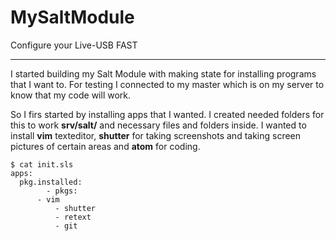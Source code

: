 # MySaltModule
Configure your Live-USB FAST
___

I started building my Salt Module with making state for installing programs that I want to. 
For testing I connected to my master which is on my server to know that my code will work.

So I firs started by installing apps that I wanted. 
I created needed folders for this to work **srv/salt/** and necessary files and folders inside. 
I wanted to install **vim** texteditor, **shutter** for taking screenshots and taking screen 
pictures of certain areas and **atom** for coding.

	$ cat init.sls 
	apps:
  	  pkg.installed:
    	    - pkgs:
	      - vim
      	      - shutter
      	      - retext
      	      - git




